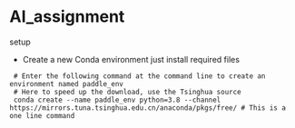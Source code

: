 # AI_assignment

setup
- Create a new Conda environment
just install required files
 ```shell
  # Enter the following command at the command line to create an environment named paddle_env
  # Here to speed up the download, use the Tsinghua source
  conda create --name paddle_env python=3.8 --channel https://mirrors.tuna.tsinghua.edu.cn/anaconda/pkgs/free/ # This is a one line command
  ```
